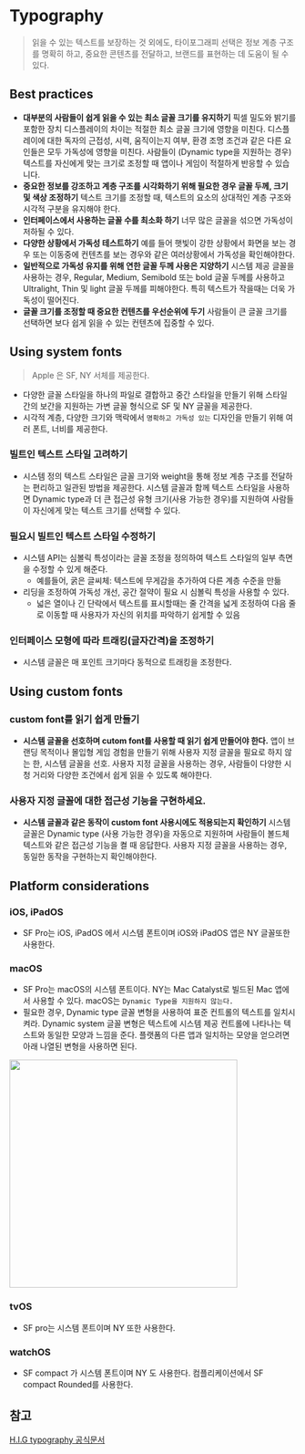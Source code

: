 # Typography
> 읽을 수 있는 텍스트를 보장하는 것 외에도, 타이포그래피 선택은 정보 계층 구조를 명확히 하고, 중요한 콘텐츠를 전달하고, 브랜드를 표현하는 데 도움이 될 수 있다.

## Best practices
- **대부분의 사람들이 쉽게 읽을 수 있는 최소 글꼴 크기를 유지하기**
픽셀 밀도와 밝기를 포함한 장치 디스플레이의 차이는 적절한 최소 글꼴 크기에 영향을 미친다. 디스플레이에 대한 독자의 근접성, 시력, 움직이는지 여부, 환경 조명 조건과 같은 다른 요인들은 모두 가독성에 영향을 미친다. 사람들이 (Dynamic type을 지원하는 경우)텍스트를 자신에게 맞는 크기로 조정할 때 앱이나 게임이 적절하게 반응할 수 있습니다. 
- **중요한 정보를 강조하고 계층 구조를 시각화하기 위해 필요한 경우 글꼴 두께, 크기 및 색상 조정하기**
텍스트 크기를 조정할 때, 텍스트의 요소의 상대적인 계층 구조와 시각적 구분을 유지해야 한다.
- **인터페이스에서 사용하는 글꼴 수를 최소화 하기**
너무 많은 글꼴을 섞으면 가독성이 저하될 수 있다.
- **다양한 상황에서 가독성 테스트하기**
예를 들어 햇빛이 강한 상황에서 화면을 보는 경우 또는 이동중에 컨텐츠를 보는 경우와 같은 여러상황에서 가독성을 확인해야한다. 
- **일반적으로 가독성 유지를 위해 연한 글꼴 두께 사용은 지양하기**
시스템 제공 글꼴을 사용하는 경우, Regular, Medium, Semibold 또는 bold 글꼴 두께를 사용하고 Ultralight, Thin 및 light 글꼴 두께를 피해야한다. 특히 텍스트가 작을때는 더욱 가독성이 떨어진다.
- **글꼴 크기를 조정할 때 중요한 컨텐츠를 우선순위에 두기**
사람들이 큰 글꼴 크기를 선택하면 보다 쉽게 읽을 수 있는 컨텐츠에 집중할 수 있다.

## Using system fonts
> Apple 은 SF, NY 서체를 제공한다.

- 다양한 글꼴 스타일을 하나의 파일로 결합하고 중간 스타일을 만들기 위해 스타일 간의 보간을 지원하는 가변 글꼴 형식으로 SF 및 NY 글꼴을 제공한다.
- 시각적 계층, 다양한 크기와 맥락에서 `명확하고 가독성 있는` 디자인을 만들기 위해 여러 폰트, 너비를 제공한다.


### 빌트인 텍스트 스타일 고려하기
- 시스템 정의 텍스트 스타일은 글꼴 크기와 weight을 통해 정보 계층 구조를 전달하는 편리하고 일관된 방법을 제공한다. 시스템 글꼴과 함께 텍스트 스타일을 사용하면 Dynamic type과 더 큰 접근성 유형 크기(사용 가능한 경우)를 지원하여 사람들이 자신에게 맞는 텍스트 크기를 선택할 수 있다.

### 필요시 빌트인 텍스트 스타일 수정하기
- 시스템 API는 심볼릭 특성이라는 글꼴 조정을 정의하여 텍스트 스타일의 일부 측면을 수정할 수 있게 해준다.
   - 예를들어, 굵은 글씨체: 텍스트에 무게감을 추가하여 다른 계층 수준을 만듦
- 리딩을 조정하여 가독성 개선, 공간 절약이 필요 시 심볼릭 특성을 사용할 수 있다.  
   - 넓은 열이나 긴 단락에서 텍스트를 표시할때는 줄 간격을 넓게 조정하여 다음 줄로 이동할 때 사용자가 자신의 위치를 파악하기 쉽게할 수 있음

### 인터페이스 모형에 따라 트래킹(글자간격)을 조정하기
- 시스템 글꼴은 매 포인트 크기마다 동적으로 트래킹을 조정한다.


## Using custom fonts

### custom font를 읽기 쉽게 만들기
- **시스템 글꼴을 선호하며 cutom font를 사용할 때 읽기 쉽게 만들어야 한다.**
앱이 브랜딩 목적이나 몰입형 게임 경험을 만들기 위해 사용자 지정 글꼴을 필요로 하지 않는 한, 시스템 글꼴을 선호. 사용자 지정 글꼴을 사용하는 경우, 사람들이 다양한 시청 거리와 다양한 조건에서 쉽게 읽을 수 있도록 해야한다.

### 사용자 지정 글꼴에 대한 접근성 기능을 구현하세요. 
- **시스템 글꼴과 같은 동작이 custom font 사용시에도 적용되는지 확인하기** 
시스템 글꼴은 Dynamic type (사용 가능한 경우)을 자동으로 지원하며 사람들이 볼드체 텍스트와 같은 접근성 기능을 켤 때 응답한다. 사용자 지정 글꼴을 사용하는 경우, 동일한 동작을 구현하는지 확인해야한다.

## Platform considerations

### iOS, iPadOS
- SF Pro는 iOS, iPadOS 에서 시스템 폰트이며 iOS와 iPadOS 앱은 NY 글꼴또한 사용한다.

### macOS
- SF Pro는 macOS의 시스템 폰트이다. NY는 Mac Catalyst로 빌드된 Mac 앱에서 사용할 수 있다. macOS는 `Dynamic Type을 지원하지 않는다.`
- 필요한 경우, Dynamic type 글꼴 변형을 사용하여 표준 컨트롤의 텍스트를 일치시켜라. 
Dynamic system 글꼴 변형은 텍스트에 시스템 제공 컨트롤에 나타나는 텍스트와 동일한 모양과 느낌을 준다. 플랫폼의 다른 앱과 일치하는 모양을 얻으려면 아래 나열된 변형을 사용하면 된다.

<img src="https://i.imgur.com/OQRuori.png" width ="400">

### tvOS
- SF pro는 시스템 폰트이며 NY 또한 사용한다.

### watchOS
- SF compact 가 시스템 폰트이며 NY 도 사용한다. 컴플리케이션에서 SF compact Rounded를 사용한다.


## 참고
[H.I.G typography 공식문서](https://developer.apple.com/design/human-interface-guidelines/foundations/typography#Resources)

